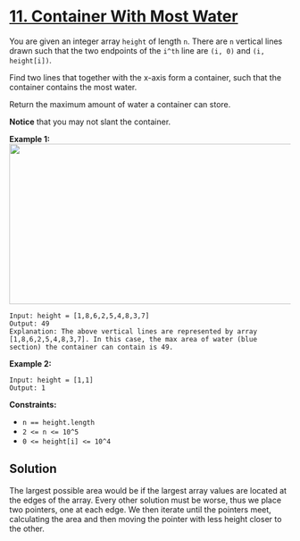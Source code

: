 # [11. Container With Most Water](https://leetcode.com/problems/container-with-most-water/description/)

You are given an integer array <code>height</code> of length <code>n</code>. There are <code>n</code> vertical lines drawn such that the two endpoints of the <code>i^th</code> line are <code>(i, 0)</code> and <code>(i, height[i])</code>.

Find two lines that together with the x-axis form a container, such that the container contains the most water.

Return the maximum amount of water a container can store.

**Notice** that you may not slant the container.

**Example 1:**
<img alt="" src="https://s3-lc-upload.s3.amazonaws.com/uploads/2018/07/17/question_11.jpg" style="width: 600px; height: 287px;">

```
Input: height = [1,8,6,2,5,4,8,3,7]
Output: 49
Explanation: The above vertical lines are represented by array [1,8,6,2,5,4,8,3,7]. In this case, the max area of water (blue section) the container can contain is 49.
```

**Example 2:**

```
Input: height = [1,1]
Output: 1
```

**Constraints:**

- <code>n == height.length</code>
- <code>2 <= n <= 10^5</code>
- <code>0 <= height[i] <= 10^4</code>

## Solution

The largest possible area would be if the largest array values are located at the edges of the array. Every other solution must be worse, thus we place two pointers, one at each edge. We then iterate until the pointers meet, calculating the area and then moving the pointer with less height closer to the other.
